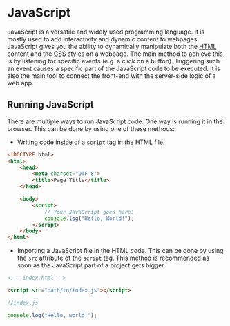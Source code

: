 # JavaScript

JavaScript is a versatile and widely used programming language. It is mostly used to add interactivity and dynamic content to webpages. JavaScript gives you the ability to dynamically manipulate both the [HTML](html.md) content and the [CSS](css.md) styles on a webpage. The main method to achieve this is by listening for specific events (e.g. a click on a button). Triggering such an event causes a specific part of the JavaScript code to be executed. It is also the main tool to connect the front-end with the server-side logic of a web app.

## Running JavaScript

There are multiple ways to run JavaScript code. One way is running it in the browser. This can be done by using one of these methods:

- Writing code inside of a `script` tag in the HTML file.

```html
<!DOCTYPE html>
<html>
	<head>
		<meta charset="UTF-8">
		<title>Page Title</title>
	</head>

	<body>
		<script>
			// Your JavaScript goes here!
			console.log("Hello, World!");
		</script>
	</body>
</html>
```


- Importing a JavaScript file in the HTML code. This can be done by using the `src` attribute of the `script` tag. This method is recommended as soon as the JavaScript part of a project gets bigger.

```html
<!-- index.html -->

<script src="path/to/index.js"></script>
```

```js
//index.js

console.log("Hello, world!");
```